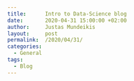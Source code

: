 ```yaml
---
title:      Intro to Data-Science blog
date:       2020-04-31 15:00:00 +02:00
author:     Justas Mundeikis
layout:     post
permalink:  /2020/04/31/
categories:
  - General
tags:
  - Blog
---
```

